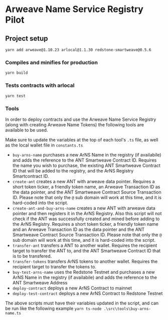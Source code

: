 # Arweave Name Service Registry Pilot

## Project setup
```
yarn add arweave@1.10.23 arlocal@1.1.30 redstone-smartweave@0.5.6
```

### Compiles and minifies for production
```
yarn build
```

### Tests contracts with arlocal
```
yarn test
```

### Tools
In order to deploy contracts and use the Arweave Name Service Registry (along with creating Arweave Name Tokens) the following tools are available to be used. 

Make sure to update the variables at the top of each tool's `.ts` file, as well as the local wallet file in `constants.ts`  

- `buy-arns-name` purchases a new ArNS Name in the registry (if availabile) and adds the reference to the ANT Smartweave Contract ID.  Requires the name you wish to purchase, the existing ANT Smartweave Contract ID that will be added to the registry, and the ArNS Registry Smartcontract ID.
- `create-ant` creates a new ANT with arweave data pointer.  Requires a short token ticker, a friendly token name, an Arweave Transaction ID as the data pointer, and the ANT Smartweave Contract Source Transaction ID.  Please note that only the `@` sub domain will work at this time, and it is hard-coded into the script.  
- `create-ant-and-buy-arns-name` creates a new ANT with arweave data pointer and then registers it in the ArNS Registry.   Also this script will not check if the ANT was successfully created and mined before adding to the ArNS Registry.  Requires a short token ticker, a friendly token name and an Arweave Transaction ID as the data pointer and the ANT Smartweave Contract Source Transaction ID.  Please note that only the `@` sub domain will work at this time, and it is hard-coded into the script.    
- `transfer-ant` transfers a ANT to another wallet.  Requires the recipient target to transfer the ANT to, and the ANT Smartweave Contract ID that is to be transfered.  
- `transfer-tokens` transfers ArNS tokens to another wallet.  Requires the recipient target to transfer the tokens to. 
- `buy-test-arns-name` uses the Redstone Testnet and purchases a new ArNS Name in the registry (if availabile) and adds the reference to the ANT Smartweave Address  
- `deploy-contract` deploys a new ArNS Contract to mainnet  
- `deploy-test-contract` deploys a new ArNS Contract to Redstone Testnet  

The above scripts must have their variables updated in the script, and can be run like the following example 
`yarn ts-node .\src\tools\buy-arns-name.ts`